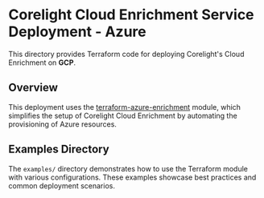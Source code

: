 # Corelight Cloud Enrichment Service Deployment - Azure

This directory provides Terraform code for deploying Corelight's Cloud Enrichment
on **GCP**.

## Overview

This deployment uses the [terraform-azure-enrichment][] module, which simplifies the
setup of Corelight Cloud Enrichment by automating the provisioning of Azure resources.

[terraform-azure-enrichment]: https://github.com/corelight/terraform-azure-enrichment/

## Examples Directory

The `examples/` directory demonstrates how to use the Terraform module with
various configurations. These examples showcase best practices and common
deployment scenarios.

